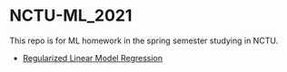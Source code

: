 # NCTU-ML_2021
This repo is for ML homework in the spring semester studying in NCTU.

- [Regularized Linear Model Regression](./HW1)
